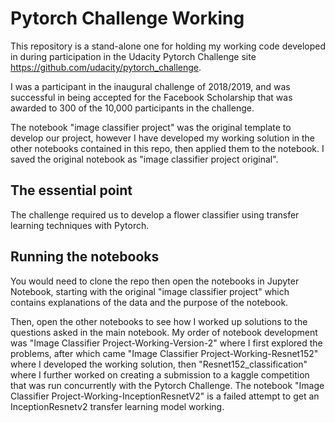 # Pytorch Challenge Working

This repository is a stand-alone one for holding my working code developed in during participation in the Udacity Pytorch Challenge site https://github.com/udacity/pytorch_challenge.

I was a participant in the inaugural challenge of 2018/2019, and was successful in being accepted for the Facebook Scholarship that was awarded to 300 of the 10,000 participants in the challenge.

The notebook "image classifier project" was the original template to develop our project, however I have developed my working solution in the other notebooks contained in this repo, then applied them to the notebook. I saved the original notebook as "image classifier project original".

## The essential point

The challenge required us to develop a flower classifier using transfer learning techniques with Pytorch.

## Running the notebooks

You would need to clone the repo then open the notebooks in Jupyter Notebook, starting with the original "image classifier project" which contains explanations of the data and the purpose of the notebook. 

Then, open the other notebooks to see how I worked up solutions to the questions asked in the main notebook. My order of notebook development was "Image Classifier Project-Working-Version-2" where I first explored the problems, after which came "Image Classifier Project-Working-Resnet152" where I developed the working solution, then "Resnet152_classification" where I further worked on creating a submission to a kaggle competition that was run concurrently with the Pytorch Challenge. The notebook "Image Classifier Project-Working-InceptionResnetV2" is a failed attempt to get an InceptionResnetv2 transfer learning model working. 
